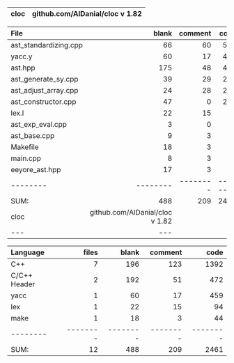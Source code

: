 cloc|github.com/AlDanial/cloc v 1.82
--- | ---

File|blank|comment|code
:-------|-------:|-------:|-------:
ast_standardizing.cpp|66|60|505
yacc.y|60|17|459
ast.hpp|175|48|440
ast_generate_sy.cpp|39|29|274
ast_adjust_array.cpp|24|28|259
ast_constructor.cpp|47|0|209
lex.l|22|15|94
ast_exp_eval.cpp|3|0|54
ast_base.cpp|9|3|48
Makefile|18|3|44
main.cpp|8|3|43
eeyore_ast.hpp|17|3|32
--------|--------|--------|--------
SUM:|488|209|2461
cloc|github.com/AlDanial/cloc v 1.82
--- | ---

Language|files|blank|comment|code
:-------|-------:|-------:|-------:|-------:
C++|7|196|123|1392
C/C++ Header|2|192|51|472
yacc|1|60|17|459
lex|1|22|15|94
make|1|18|3|44
--------|--------|--------|--------|--------
SUM:|12|488|209|2461
